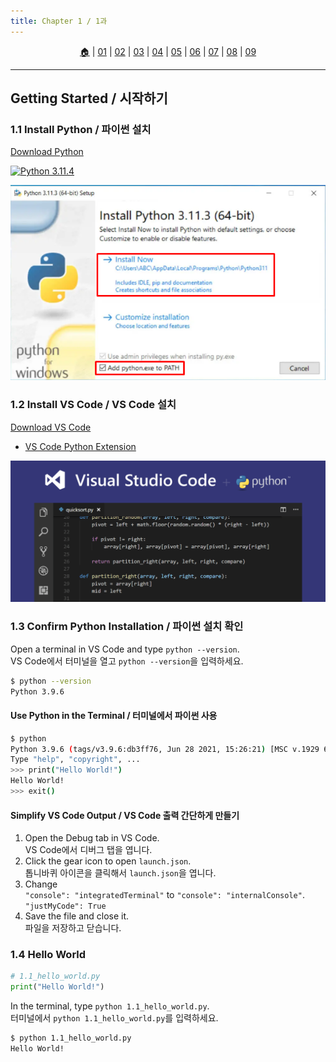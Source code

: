 ```yaml
---
title: Chapter 1 / 1과
---
```


<p id="menu" align="center">
  <a href="https://ut-aaronkr.github.io/python-crash-course" title="Home">🏠</a> |
  <a href="/lessons/01.html" title="Getting Started / 시작하기">01</a> |
  <a href="/lessons/02.html" title="Variables & Data Types / 변수와 데이터 타입">02</a> |
  <a href="/lessons/03.html" title="Lists 1 / 리스트 1">03</a> |
  <a href="/lessons/04.html" title="Lists 2 / 리스트 2">04</a> |
  <a href="/lessons/05.html" title="If Statements / 조건문">05</a> |
  <a href="/lessons/06.html" title="Dictionaries / 사전">06</a> |
  <a href="/lessons/07.html" title="User Input / 사용자 입력">07</a> |
  <a href="/lessons/08.html" title="Functions / 함수">08</a> |
  <a href="/lessons/09.html" title="Classes / 클래스">09</a>
</p>

---

## Getting Started / 시작하기

### 1.1 Install Python / 파이썬 설치

[Download Python](https://www.python.org/downloads/)

[![Python 3.11.4](https://img.shields.io/badge/Python-3.11.4-blue.svg)](https://www.python.org/downloads/release/python-3114/)

![Install Python](../img/install-python.png)

### 1.2 Install VS Code / VS Code 설치

[Download VS Code](https://code.visualstudio.com/download)

- [VS Code Python Extension](https://marketplace.visualstudio.com/items?itemName=ms-python.python)

![Install VS Code](../img/install-visual-studio-code.png)

### 1.3 Confirm Python Installation / 파이썬 설치 확인

Open a terminal in VS Code and type `python --version`.<br>
VS Code에서 터미널을 열고 `python --version`을 입력하세요.

```bash
$ python --version
Python 3.9.6
```

#### Use Python in the Terminal / 터미널에서 파이썬 사용

```bash
$ python
Python 3.9.6 (tags/v3.9.6:db3ff76, Jun 28 2021, 15:26:21) [MSC v.1929 64 bit (AMD64)] on win32
Type "help", "copyright", ...
>>> print("Hello World!")
Hello World!
>>> exit()
```

#### Simplify VS Code Output / VS Code 출력 간단하게 만들기

1. Open the Debug tab in VS Code.<br>
   VS Code에서 디버그 탭을 엽니다.
2. Click the gear icon to open `launch.json`.<br>
   톱니바퀴 아이콘을 클릭해서 `launch.json`을 엽니다.
3. Change<br>
   `"console": "integratedTerminal"` to `"console": "internalConsole"`.<br>
   `"justMyCode": True`
4. Save the file and close it.<br>
   파일을 저장하고 닫습니다.

### 1.4 Hello World

```python
# 1.1_hello_world.py
print("Hello World!")
```

In the terminal, type `python 1.1_hello_world.py`.<br>
터미널에서 `python 1.1_hello_world.py`를 입력하세요.

```bash
$ python 1.1_hello_world.py
Hello World!
```
